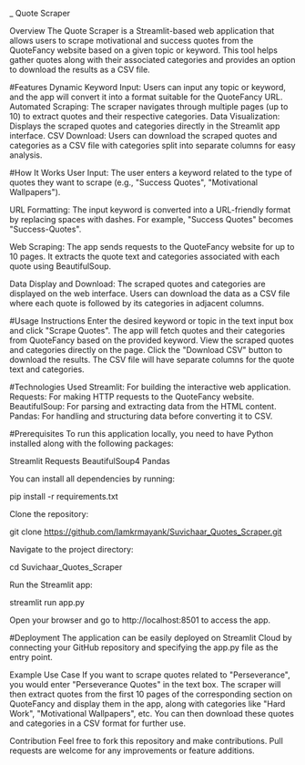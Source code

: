 _ Quote Scraper

Overview
The Quote Scraper is a Streamlit-based web application that allows users to scrape motivational and success quotes from the QuoteFancy website based on a given topic or keyword. This tool helps gather quotes along with their associated categories and provides an option to download the results as a CSV file.

#Features
Dynamic Keyword Input: Users can input any topic or keyword, and the app will convert it into a format suitable for the QuoteFancy URL.
Automated Scraping: The scraper navigates through multiple pages (up to 10) to extract quotes and their respective categories.
Data Visualization: Displays the scraped quotes and categories directly in the Streamlit app interface.
CSV Download: Users can download the scraped quotes and categories as a CSV file with categories split into separate columns for easy analysis.

#How It Works
User Input: The user enters a keyword related to the type of quotes they want to scrape (e.g., "Success Quotes", "Motivational Wallpapers").

URL Formatting: The input keyword is converted into a URL-friendly format by replacing spaces with dashes. For example, "Success Quotes" becomes "Success-Quotes".

Web Scraping: The app sends requests to the QuoteFancy website for up to 10 pages. It extracts the quote text and categories associated with each quote using BeautifulSoup.

Data Display and Download: The scraped quotes and categories are displayed on the web interface. Users can download the data as a CSV file where each quote is followed by its categories in adjacent columns.

#Usage Instructions
Enter the desired keyword or topic in the text input box and click "Scrape Quotes".
The app will fetch quotes and their categories from QuoteFancy based on the provided keyword.
View the scraped quotes and categories directly on the page.
Click the "Download CSV" button to download the results. The CSV file will have separate columns for the quote text and categories.

#Technologies Used
Streamlit: For building the interactive web application.
Requests: For making HTTP requests to the QuoteFancy website.
BeautifulSoup: For parsing and extracting data from the HTML content.
Pandas: For handling and structuring data before converting it to CSV.

#Prerequisites
To run this application locally, you need to have Python installed along with the following packages:

Streamlit
Requests
BeautifulSoup4
Pandas

You can install all dependencies by running:


pip install -r requirements.txt

Clone the repository:

git clone https://github.com/Iamkrmayank/Suvichaar_Quotes_Scraper.git

Navigate to the project directory:

cd Suvichaar_Quotes_Scraper

Run the Streamlit app:

streamlit run app.py

Open your browser and go to http://localhost:8501 to access the app.

#Deployment
The application can be easily deployed on Streamlit Cloud by connecting your GitHub repository and specifying the app.py file as the entry point.

Example Use Case
If you want to scrape quotes related to "Perseverance", you would enter "Perseverance Quotes" in the text box. The scraper will then extract quotes from the first 10 pages of the corresponding section on QuoteFancy and display them in the app, along with categories like "Hard Work", "Motivational Wallpapers", etc. You can then download these quotes and categories in a CSV format for further use.

Contribution
Feel free to fork this repository and make contributions. Pull requests are welcome for any improvements or feature additions.
